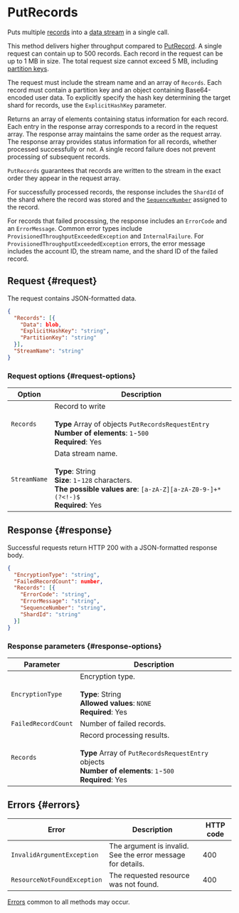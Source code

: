 # PutRecords

Puts multiple [records](../../concepts/glossary.md#message) into a [data stream](../../concepts/glossary.md#stream-concepts) in a single call.

This method delivers higher throughput compared to [PutRecord](putrecord.md). A single request can contain up to 500 records. Each record in the request can be up to 1 MB in size. The total request size cannot exceed 5 MB, including [partition keys](../../concepts/glossary.md#partition-key).

The request must include the stream name and an array of `Records`. Each record must contain a partition key and an object containing Base64-encoded user data. To explicitly specify the hash key determining the target shard for records, use the `ExplicitHashKey` parameter.

Returns an array of elements containing status information for each record. Each entry in the response array corresponds to a record in the request array. The response array maintains the same order as the request array. The response array provides status information for all records, whether processed successfully or not. A single record failure does not prevent processing of subsequent records.

`PutRecords` guarantees that records are written to the stream in the exact order they appear in the request array.

For successfully processed records, the response includes the `ShardId` of the shard where the record was stored and the [`SequenceNumber`](../../concepts/glossary.md#sequence-number) assigned to the record.

For records that failed processing, the response includes an `ErrorCode` and an `ErrorMessage`. Common error types include `ProvisionedThroughputExceededException` and `InternalFailure`. For `ProvisionedThroughputExceededException` errors, the error message includes the account ID, the stream name, and the shard ID of the failed record.

## Request {#request}

The request contains JSON-formatted data.

```json
{
  "Records": [{
    "Data": blob,
    "ExplicitHashKey": "string",
    "PartitionKey": "string"
  }],
  "StreamName": "string"
}
```

### Request options {#request-options}

Option | Description
----- | -----
`Records` | Record to write<br/><br/>**Type** Array of objects `PutRecordsRequestEntry`<br/>**Number of elements**: `1`-`500`<br/>**Required**: Yes
`StreamName` | Data stream name.<br/><br/>**Type**: String<br/>**Size**: `1`-`128` characters.<br/>**The possible values are**: `[a-zA-Z][a-zA-Z0-9-]+*(?<!-)$`<br/>**Required**: Yes

## Response {#response}

Successful requests return HTTP 200 with a JSON-formatted response body.

```json
{
  "EncryptionType": "string",
  "FailedRecordCount": number,
  "Records": [{
    "ErrorCode": "string",
    "ErrorMessage": "string",
    "SequenceNumber": "string",
    "ShardId": "string"
  }]
}
```

### Response parameters {#response-options}

Parameter | Description
----- | -----
`EncryptionType` | Encryption type.<br/><br/>**Type**: String<br/>**Allowed values**: `NONE`<br/>**Required**: Yes
`FailedRecordCount` | Number of failed records.
`Records` | Record processing results.<br/><br/>**Type** Array of `PutRecordsRequestEntry` objects<br/>**Number of elements**: `1`-`500`<br/>**Required**: Yes

## Errors {#errors}

Error | Description | HTTP code
----- | ----- | -----
`InvalidArgumentException` | The argument is invalid. See the error message for details. | 400
`ResourceNotFoundException` | The requested resource was not found. | 400

[Errors](../common-errors.md) common to all methods may occur.
